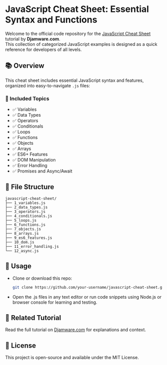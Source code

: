# JavaScript Cheat Sheet: Essential Syntax and Functions

Welcome to the official code repository for the [JavaScript Cheat Sheet]([https://www.djamware.com/](https://www.djamware.com/post/688989b96e50366858dfc86e/javascript-cheat-sheet-essential-syntax-and-functions)) tutorial by **Djamware.com**.  
This collection of categorized JavaScript examples is designed as a quick reference for developers of all levels.

## 📚 Overview

This cheat sheet includes essential JavaScript syntax and features, organized into easy-to-navigate `.js` files:

### 🔹 Included Topics

- ✅ Variables
- ✅ Data Types
- ✅ Operators
- ✅ Conditionals
- ✅ Loops
- ✅ Functions
- ✅ Objects
- ✅ Arrays
- ✅ ES6+ Features
- ✅ DOM Manipulation
- ✅ Error Handling
- ✅ Promises and Async/Await

## 📁 File Structure

```
javascript-cheat-sheet/
├── 1_variables.js
├── 2_data_types.js
├── 3_operators.js
├── 4_conditionals.js
├── 5_loops.js
├── 6_functions.js
├── 7_objects.js
├── 8_arrays.js
├── 9_es6_features.js
├── 10_dom.js
├── 11_error_handling.js
└── 12_async.js
```

## 🚀 Usage

- Clone or download this repo:
  ```bash
  git clone https://github.com/your-username/javascript-cheat-sheet.git
  ```
- Open the .js files in any text editor or run code snippets using Node.js or browser console for learning and testing.

## 🔗 Related Tutorial

Read the full tutorial on [Djamware.com](https://www.djamware.com/post/688989b96e50366858dfc86e/javascript-cheat-sheet-essential-syntax-and-functions) for explanations and context.

## 📝 License

This project is open-source and available under the MIT License.
